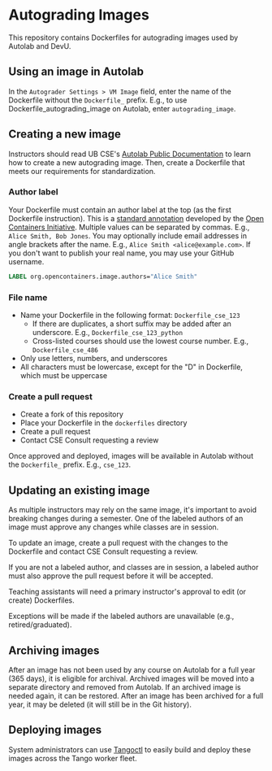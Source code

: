 # Autograding Images

This repository contains Dockerfiles for autograding images used by Autolab and DevU.

## Using an image in Autolab

In the `Autograder Settings > VM Image` field, enter the name of the Dockerfile without the `Dockerfile_` prefix. E.g., to use Dockerfile_autograding_image on Autolab, enter `autograding_image`.

## Creating a new image

Instructors should read UB CSE's [Autolab Public Documentation](https://github.com/UB-CSE-IT/Autolab-Public-Documentation) to learn how to create a new autograding image. Then, create a Dockerfile that meets our requirements for standardization.

### Author label

Your Dockerfile must contain an author label at the top (as the first Dockerfile instruction). This is a [standard annotation](https://github.com/opencontainers/image-spec/blob/main/annotations.md) developed by the [Open Containers Initiative](https://opencontainers.org/). Multiple values can be separated by commas. E.g., `Alice Smith, Bob Jones`. You may optionally include email addresses in angle brackets after the name. E.g., `Alice Smith <alice@example.com>`. If you don't want to publish your real name, you may use your GitHub username.

```Dockerfile
LABEL org.opencontainers.image.authors="Alice Smith"
```

### File name

- Name your Dockerfile in the following format: `Dockerfile_cse_123`
  - If there are duplicates, a short suffix may be added after an underscore. E.g., `Dockerfile_cse_123_python`
  - Cross-listed courses should use the lowest course number. E.g., `Dockerfile_cse_486`
- Only use letters, numbers, and underscores
- All characters must be lowercase, except for the "D" in Dockerfile, which must be uppercase

### Create a pull request

- Create a fork of this repository
- Place your Dockerfile in the `dockerfiles` directory
- Create a pull request
- Contact CSE Consult requesting a review

Once approved and deployed, images will be available in Autolab without the `Dockerfile_` prefix. E.g., `cse_123`.

## Updating an existing image

As multiple instructors may rely on the same image, it's important to avoid breaking changes during a semester. One of the labeled authors of an image must approve any changes while classes are in session.

To update an image, create a pull request with the changes to the Dockerfile and contact CSE Consult requesting a review.

If you are not a labeled author, and classes are in session, a labeled author must also approve the pull request before it will be accepted.

Teaching assistants will need a primary instructor's approval to edit (or create) Dockerfiles.

Exceptions will be made if the labeled authors are unavailable (e.g., retired/graduated).

## Archiving images

After an image has not been used by any course on Autolab for a full year (365 days), it is eligible for archival. Archived images will be moved into a separate directory and removed from Autolab. If an archived image is needed again, it can be restored. After an image has been archived for a full year, it may be deleted (it will still be in the Git history).

## Deploying images

System administrators can use [Tangoctl](https://github.com/NicholasMy/tangoctl) to easily build and deploy these images across the Tango worker fleet.
